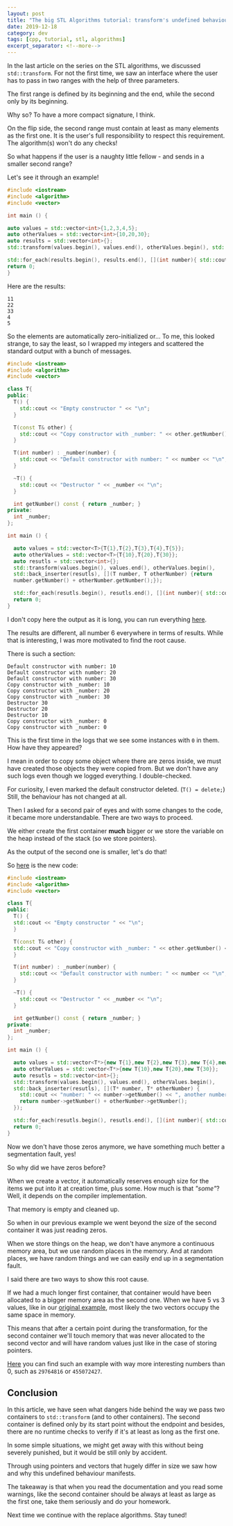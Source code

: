 ```yaml
---
layout: post
title: "The big STL Algorithms tutorial: transform's undefined behaviour"
date: 2019-12-18
category: dev
tags: [cpp, tutorial, stl, algorithms]
excerpt_separator: <!--more-->
---
```

In the last article on the series on the STL algorithms, we discussed `std::transform`. For not the first time, we saw an interface where the user has to pass in two ranges with the help of three parameters.
<!--more-->
The first range is defined by its beginning and the end, while the second only by its beginning.

Why so? To have a more compact signature, I think.

On the flip side, the second range must contain at least as many elements as the first one. It is the user's full responsibility to respect this requirement. The algorithm(s) won't do any checks!

So what happens if the user is a naughty little fellow - and sends in a smaller second range?

Let's see it through an example!

```cpp
#include <iostream>
#include <algorithm>
#include <vector>

int main () { 

auto values = std::vector<int>{1,2,3,4,5};
auto otherValues = std::vector<int>{10,20,30};
auto results = std::vector<int>{};
std::transform(values.begin(), values.end(), otherValues.begin(), std::back_inserter(results), [](int number, int otherNumber) {return number+otherNumber;});

std::for_each(results.begin(), results.end(), [](int number){ std::cout << number << "\n";});
return 0;
}
```

Here are the results:
```
11
22
33
4
5
```

So the elements are automatically zero-initialized or... To me, this looked strange, to say the least, so I wrapped my integers and scattered the standard output with a bunch of messages.

```cpp
#include <iostream>
#include <algorithm>
#include <vector>

class T{
public:
  T() {
    std::cout << "Empty constructor " << "\n";
  }

  T(const T& other) {
    std::cout << "Copy constructor with _number: " << other.getNumber() << "\n";
  }

  T(int number) : _number(number) {
    std::cout << "Default constructor with number: " << number << "\n";
  }

  ~T() {
    std::cout << "Destructor " << _number << "\n";
  }

  int getNumber() const { return _number; }
private:
  int _number;
};

int main () { 

  auto values = std::vector<T>{T{1},T{2},T{3},T{4},T{5}};
  auto otherValues = std::vector<T>{T{10},T{20},T{30}};
  auto resutls = std::vector<int>{};
  std::transform(values.begin(), values.end(), otherValues.begin(), 
  std::back_inserter(resutls), [](T number, T otherNumber) {return 
  number.getNumber() + otherNumber.getNumber();});

  std::for_each(resutls.begin(), resutls.end(), [](int number){ std::cout << number << "\n";});
  return 0;
}
```

I don't copy here the output as it is long, you can run everything [here](http://coliru.stacked-crooked.com/a/d4ae736a454083b0).

The results are different, all number 6 everywhere in terms of results. While that is interesting, I was more motivated to find the root cause.

There is such a section:
```
Default constructor with number: 10
Default constructor with number: 20
Default constructor with number: 30
Copy constructor with _number: 10
Copy constructor with _number: 20
Copy constructor with _number: 30
Destructor 30
Destructor 20
Destructor 10
Copy constructor with _number: 0
Copy constructor with _number: 0
```

This is the first time in the logs that we see some instances with `0` in them. How have they appeared?

I mean in order to copy some object where there are zeros inside, we must have created those objects they were copied from. But we don't have any such logs even though we logged everything. I double-checked.

For curiosity, I even marked the default constructor deleted. (`T() = delete;`) Still, the behaviour has not changed at all.

Then I asked for a second pair of eyes and with some changes to the code, it became more understandable. There are two ways to proceed.

We either create the first container __much__ bigger or we store the variable on the heap instead of the stack (so we store pointers).

As the output of the second one is smaller, let's do that!

So [here](http://coliru.stacked-crooked.com/a/436ae3e23b81156f) is the new code:

```cpp
#include <iostream>
#include <algorithm>
#include <vector>

class T{
public:
  T() {
  std::cout << "Empty constructor " << "\n";
  }

  T(const T& other) {
  std::cout << "Copy constructor with _number: " << other.getNumber() << "\n";
  }

  T(int number) : _number(number) {
    std::cout << "Default constructor with number: " << number << "\n";
  }

  ~T() {
    std::cout << "Destructor " << _number << "\n";
  }

  int getNumber() const { return _number; }
private:
  int _number;
};

int main () { 

  auto values = std::vector<T*>{new T{1},new T{2},new T{3},new T{4},new T{5}};
  auto otherValues = std::vector<T*>{new T{10},new T{20},new T{30}};
  auto resutls = std::vector<int>{};
  std::transform(values.begin(), values.end(), otherValues.begin(), 
  std::back_inserter(resutls), [](T* number, T* otherNumber) {
    std::cout << "number: " << number->getNumber() << ", another number: " << otherNumber->getNumber() << std::endl;
    return number->getNumber() + otherNumber->getNumber();
  });

  std::for_each(resutls.begin(), resutls.end(), [](int number){ std::cout << number << "\n";});
  return 0;
}
```

Now we don't have those zeros anymore, we have something much better a segmentation fault, yes!

So why did we have zeros before?

When we create a vector, it automatically reserves enough size for the items we put into it at creation time, plus some. How much is that _"some"_? Well, it depends on the compiler implementation.

That memory is empty and cleaned up.

So when in our previous example we went beyond the size of the second container it was just reading zeros.

When we store things on the heap, we don't have anymore a continuous memory area, but we use random places in the memory. And at random places, we have random things and we can easily end up in a segmentation fault.

I said there are two ways to show this root cause.

If we had a much longer first container, that container would have been allocated to a bigger memory area as the second one. When we have 5 vs 3 values, like in our [original example](http://coliru.stacked-crooked.com/a/d4ae736a454083b0), most likely the two vectors occupy the same space in memory.

This means that after a certain point during the transformation, for the second container we'll touch memory that was never allocated to the second vector and will have random values just like in the case of storing pointers.

[Here](http://coliru.stacked-crooked.com/) you can find such an example with way more interesting numbers than 0, such as `29764816` or `455072427`.

## Conclusion

In this article, we have seen what dangers hide behind the way we pass two containers to `std::transform` (and to other containers). The second container is defined only by its start point without the endpoint and besides, there are no runtime checks to verify if it's at least as long as the first one.

In some simple situations, we might get away with this without being severely punished, but it would be still only by accident. 

Through using pointers and vectors that hugely differ in size we saw how and why this undefined behaviour manifests.

The takeaway is that when you read the documentation and you read some warnings, like the second container should be always at least as large as the first one, take them seriously and do your homework.

Next time we continue with the replace algorithms. Stay tuned!